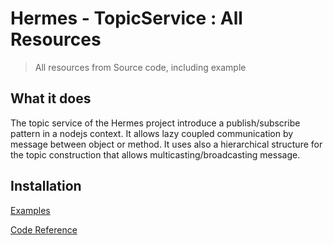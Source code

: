 # Hermes - TopicService : All Resources
>All resources from Source code, including example 

## What it does

The topic service of the Hermes project introduce a publish/subscribe pattern in a nodejs context. 
It allows lazy coupled communication by message between object or method. 
It uses also a hierarchical structure for the topic construction that allows multicasting/broadcasting message.


## Installation

[Examples](Examples/globals.md)

[Code Reference](Reference/globals.md)

